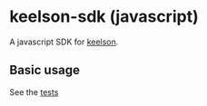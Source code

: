 # keelson-sdk (javascript)

A javascript SDK for [keelson](https://github.com/MO-RISE/keelson).

## Basic usage
See the [tests](https://github.com/MO-RISE/keelson/blob/main/sdks/js/keelson/index.test.ts)
